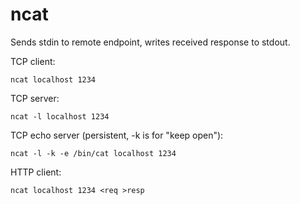 # ncat

Sends stdin to remote endpoint, writes received response to stdout.

TCP client:

    ncat localhost 1234

TCP server:

    ncat -l localhost 1234

TCP echo server (persistent, -k is for "keep open"):

    ncat -l -k -e /bin/cat localhost 1234

HTTP client:

    ncat localhost 1234 <req >resp
